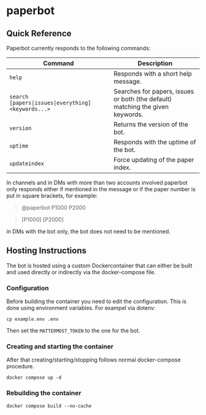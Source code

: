 # paperbot

## Quick Reference

Paperbot currently responds to the following commands:

| Command  | Description |
| ------------- | ------------- |
| `help`  | Responds with a short help message.  |
| `search [papers\|issues\|everything] <keywords...>`  |  Searches for papers, issues or both (the default) matching the given keywords. |
| `version` | Returns the version of the bot. |
| `uptime` | Responds with the uptime of the bot. |
| `updateindex` | Force updating of the paper index. |

In channels and in DMs with more than two accounts involved paperbot only responds either if mentioned in the message or if the paper number is put in square brackets, for example:
> @paperbot P1000 P2000

> [P1000] [P2000]

in DMs with the bot only, the bot does not need to be mentioned.

## Hosting Instructions

The bot is hosted using a custom Dockercontainer that can either be built and used directly or indirectly via the docker-compose file.

### Configuration

Before building the container you need to edit the configuration. This is done using environment variables. For exampel via dotenv:

```
cp example.env .env
```

Then set the `MATTERMOST_TOKEN` to the one for the bot.

### Creating and starting the container

After that creating/starting/stopping follows normal docker-compose procedure.

```
docker compose up -d
```

### Rebuilding the container

```
docker compose build --no-cache
```